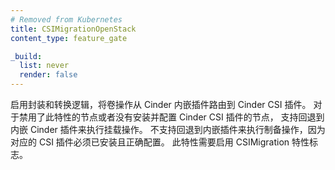 ```yaml
---
# Removed from Kubernetes
title: CSIMigrationOpenStack
content_type: feature_gate

_build:
  list: never
  render: false
---
```

<!--
Enables shims and translation logic to route volume
operations from the Cinder in-tree plugin to Cinder CSI plugin. Supports
falling back to in-tree Cinder plugin for mount operations to nodes that have
the feature disabled or that do not have Cinder CSI plugin installed and
configured. Does not support falling back for provision operations, for those
the CSI plugin must be installed and configured. Requires CSIMigration
feature flag enabled.
-->
启用封装和转换逻辑，将卷操作从 Cinder 内嵌插件路由到 Cinder CSI 插件。
对于禁用了此特性的节点或者没有安装并配置 Cinder CSI 插件的节点，
支持回退到内嵌 Cinder 插件来执行挂载操作。
不支持回退到内嵌插件来执行制备操作，因为对应的 CSI 插件必须已安装且正确配置。
此特性需要启用 CSIMigration 特性标志。
